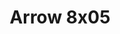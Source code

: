 ---
layout: episodios
title: "Arrow 8x05"
url_serie_padre: 'arrow-temporada-8'
category: 'series'
capitulo: 'yes'
anio: '2019'
prev: 'capitulo-4'
proximo: 'capitulo-6'
sandbox: allow-same-origin allow-forms
idioma: 'Latino/Subtitulado'
calidad: 'Full HD'
reproductores: ["https://upstream.to/embed-cpwaag8ytny8.html","https://upstream.to/embed-zar1ny2vd0na.html","https://upstream.to/embed-4pk97w137ax1.html","https://www.ilovefembed.best/v/66ygzs0xy8erly-"]
reproductor: 'fembed'
clasificacion: '+10'
tags:
- Ciencia-Ficcion
---